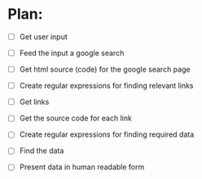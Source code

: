 # Plan:
- [ ] Get user input 
- [ ] Feed the input a google search
- [ ] Get html source (code) for the google search page
- [ ] Create regular expressions for finding relevant links 
- [ ] Get links
- [ ] Get the source code for each link
- [ ] Create regular expressions for finding required data
- [ ] Find the data
- [ ] Present data in human readable form

